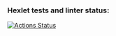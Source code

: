 ### Hexlet tests and linter status:
[![Actions Status](https://github.com/AleX-09-13/frontend-project-44/actions/workflows/hexlet-check.yml/badge.svg)](https://github.com/AleX-09-13/frontend-project-44/actions)